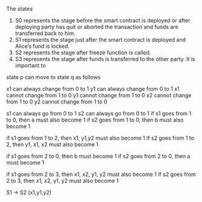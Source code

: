 The states
1) S0 represents the stage before the smart contract is deployed or after deploying party has quit or aborted
the transaction and funds are transferred back to him.
2) S1 represents the stage just after the smart contract is deployed and Alice’s fund is locked.
3) S2 represents the stage after freeze function is called.
4) S3 represents the stage after funds is transferred to the
other party.
It is important to

state p can move to state q as follows

x1 can always change from 0 to 1
y1 can always change from 0 to 1
x1 cannot change from 1 to 0
y1 cannot change from 1 to 0
x2 cannot change from 1 to 0
y2 cannot change from 1 to 0

s1 can always go from 0 to 1
s2 can always go from 0 to 1
if s1 goes from 1 to 0, then a must also become 1
if s2 goes from 1 to 0, then b must also become 1

if s1 goes from 1 to 2, then x1, y1,y2 must also become 1
if s2 goes from 1 to 2, then y1, x1, x2 must also become 1

if s1 goes from 2 to 0, then b must become 1
if s2 goes from 2 to 0, then a must become 1

if s1 goes from 2 to 3, then x1, x2, y1, y2 must also become 1
if s2 goes from 2 to 3, then x1, x2, y1, y2 must also become 1


S1 -> S2 (x1,y1,y2)